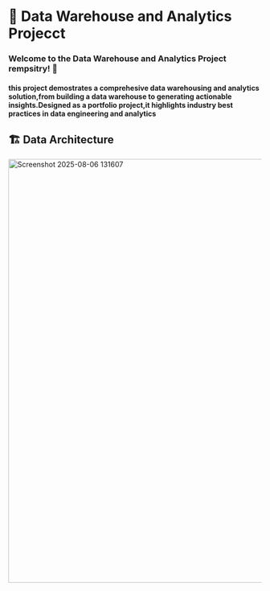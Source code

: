 # 🏬 Data Warehouse and Analytics Projecct
### Welcome to the Data Warehouse and Analytics Project rempsitry! 👋 
#### this project demostrates a comprehesive data warehousing and analytics solution,from building a data warehouse to generating actionable insights.Designed as a portfolio project,it highlights industry best practices in data engineering and analytics

## 🏗️  Data Architecture
<img width="1582" height="843" alt="Screenshot 2025-08-06 131607" src="https://github.com/user-attachments/assets/8e8755ff-ce82-45a8-b3a1-33f7f9e7792d" />
